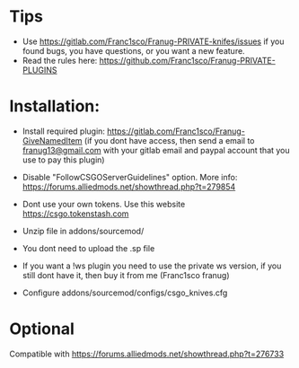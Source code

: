 # Tips

* Use https://gitlab.com/Franc1sco/Franug-PRIVATE-knifes/issues if you found bugs, you have questions, or you want a new feature.
* Read the rules here: https://github.com/Franc1sco/Franug-PRIVATE-PLUGINS

# Installation:

* Install required plugin: https://gitlab.com/Franc1sco/Franug-GiveNamedItem (if you dont have access, then send a email to franug13@gmail.com with your gitlab email and paypal account that you use to pay this plugin)
* Disable "FollowCSGOServerGuidelines" option. More info: https://forums.alliedmods.net/showthread.php?t=279854

* Dont use your own tokens. Use this website https://csgo.tokenstash.com

* Unzip file in addons/sourcemod/
* You dont need to upload the .sp file
* If you want a !ws plugin you need to use the private ws version, if you still dont have it, then buy it from me (Franc1sco franug)
* Configure addons/sourcemod/configs/csgo_knives.cfg

# Optional
Compatible with https://forums.alliedmods.net/showthread.php?t=276733
